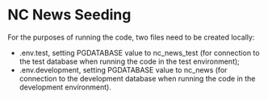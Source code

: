 # NC News Seeding

For the purposes of running the code, two files need to be created locally:

- .env.test, setting PGDATABASE value to nc_news_test (for connection to the test database when running the code in the test environment);
- .env.development, setting PGDATABASE value to nc_news (for connection to the development database when running the code in the development environment).
